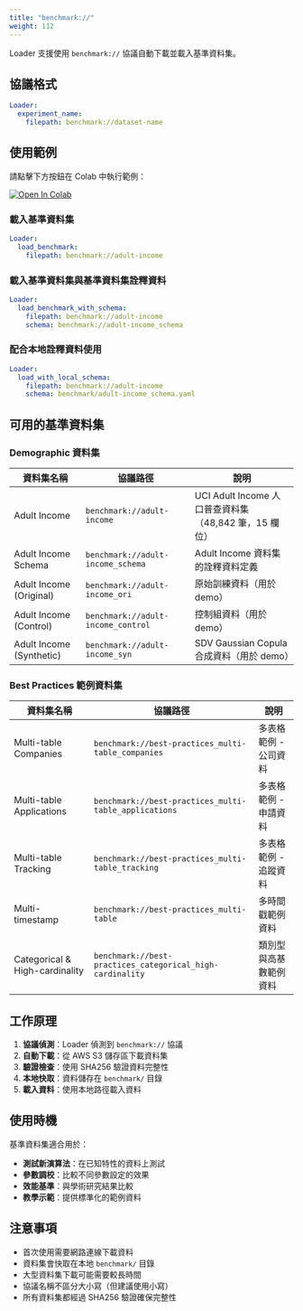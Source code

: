 ```yaml
---
title: "benchmark://"
weight: 112
---
```


Loader 支援使用 `benchmark://` 協議自動下載並載入基準資料集。

## 協議格式

```yaml
Loader:
  experiment_name:
    filepath: benchmark://dataset-name
```

## 使用範例

請點擊下方按鈕在 Colab 中執行範例：

[![Open In Colab](https://colab.research.google.com/assets/colab-badge.svg)](https://colab.research.google.com/github/nics-tw/petsard/blob/main/demo/petsard-yaml/loader-yaml/benchmark-protocol.ipynb)

### 載入基準資料集

```yaml
Loader:
  load_benchmark:
    filepath: benchmark://adult-income
```

### 載入基準資料集與基準資料集詮釋資料

```yaml
Loader:
  load_benchmark_with_schema:
    filepath: benchmark://adult-income
    schema: benchmark://adult-income_schema
```

### 配合本地詮釋資料使用

```yaml
Loader:
  load_with_local_schema:
    filepath: benchmark://adult-income
    schema: benchmark/adult-income_schema.yaml
```

## 可用的基準資料集

### Demographic 資料集

| 資料集名稱 | 協議路徑 | 說明 |
|-----------|---------|------|
| Adult Income | `benchmark://adult-income` | UCI Adult Income 人口普查資料集（48,842 筆，15 欄位） |
| Adult Income Schema | `benchmark://adult-income_schema` | Adult Income 資料集的詮釋資料定義 |
| Adult Income (Original) | `benchmark://adult-income_ori` | 原始訓練資料（用於 demo） |
| Adult Income (Control) | `benchmark://adult-income_control` | 控制組資料（用於 demo） |
| Adult Income (Synthetic) | `benchmark://adult-income_syn` | SDV Gaussian Copula 合成資料（用於 demo） |

### Best Practices 範例資料集

| 資料集名稱 | 協議路徑 | 說明 |
|-----------|---------|------|
| Multi-table Companies | `benchmark://best-practices_multi-table_companies` | 多表格範例 - 公司資料 |
| Multi-table Applications | `benchmark://best-practices_multi-table_applications` | 多表格範例 - 申請資料 |
| Multi-table Tracking | `benchmark://best-practices_multi-table_tracking` | 多表格範例 - 追蹤資料 |
| Multi-timestamp | `benchmark://best-practices_multi-table` | 多時間戳範例資料 |
| Categorical & High-cardinality | `benchmark://best-practices_categorical_high-cardinality` | 類別型與高基數範例資料 |

## 工作原理

1. **協議偵測**：Loader 偵測到 `benchmark://` 協議
2. **自動下載**：從 AWS S3 儲存區下載資料集
3. **驗證檢查**：使用 SHA256 驗證資料完整性
4. **本地快取**：資料儲存在 `benchmark/` 目錄
5. **載入資料**：使用本地路徑載入資料

## 使用時機

基準資料集適合用於：

- **測試新演算法**：在已知特性的資料上測試
- **參數調校**：比較不同參數設定的效果
- **效能基準**：與學術研究結果比較
- **教學示範**：提供標準化的範例資料

## 注意事項

- 首次使用需要網路連線下載資料
- 資料集會快取在本地 `benchmark/` 目錄
- 大型資料集下載可能需要較長時間
- 協議名稱不區分大小寫（但建議使用小寫）
- 所有資料集都經過 SHA256 驗證確保完整性
